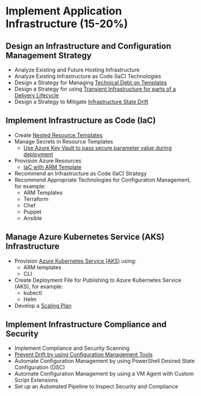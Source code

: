 # Implement Application Infrastructure (15-20%)
## Design an Infrastructure and Configuration Management Strategy
- Analyze Existing and Future Hosting Infrastructure
- Analyze Existing Infrastructure as Code (IaC) Technologies
- Design a Strategy for Managing [Technical Debt on Templates](https://www.azuredevopslabs.com/labs/azuredevops/sonarcloud/)
- Design a Strategy for using [Transient Infrastructure for parts of a Delivery Lifecycle](https://docs.microsoft.com/en-us/dotnet/standard/modernize-with-azure-and-containers/modernize-existing-apps-to-cloud-optimized/reasons-to-modernize-existing-net-apps-to-cloud-optimized-applications)
- Design a Strategy to Mitigate [Infrastructure State Drift](https://blogs.msdn.microsoft.com/tomholl/2017/10/16/detecting-drift-between-arm-templates-and-azure-resource-groups/)

## Implement Infrastructure as Code (IaC)
- Create [Nested Resource Templates](https://samcogan.com/modularisation-and-re-use-with-nested-arm-templates/)
- Manage Secrets in Resource Templates
    - [Use Azure Key Vault to pass secure parameter value during deployment](https://docs.microsoft.com/en-us/azure/azure-resource-manager/resource-manager-keyvault-parameter)
- Provision Azure Resources
    - [IaC with ARM Template](https://blogs.msdn.microsoft.com/azuredev/2017/02/11/iac-on-azure-an-introduction-of-infrastructure-as-code-iac-with-azure-resource-manager-arm-template/)
- Recommend an Infrastructure as Code (IaC) Strategy
- Recommend Appropriate Technologies for Configuration Management, for example:
    - ARM Templates
    - Terraform
    - Chef
    - Puppet
    - Ansible

## Manage Azure Kubernetes Service (AKS) Infrastructure
- Provision [Azure Kubernetes Service (AKS)](https://www.azuredevopslabs.com/labs/vstsextend/kubernetes/) using:
    - ARM templates
    - CLI
- Create Deployment File for Publishing to Azure Kubernetes Service (AKS), for example:
    - kubectl
    - Helm
- Develop a [Scaling Plan](https://docs.microsoft.com/en-us/azure/devops/organizations/projects/about-projects)

## Implement Infrastructure Compliance and Security
- Implement Compliance and Security Scanning
- [Prevent Drift by using Configuration Management Tools](https://docs.microsoft.com/en-us/azure/automation/tutorial-configure-servers-desired-state)
- Automate Configuration Management by using PowerShell Desired State Configuration (DSC)
- Automate Configuration Management by using a VM Agent with Custom Script Extensions
- Set up an Automated Pipeline to Inspect Security and Compliance